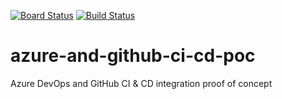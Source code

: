 [![Board Status](https://d3vt34m.visualstudio.com/ec9de25f-dac5-46f8-a97b-427be9e14cbd/11659b76-e13f-4711-a859-2fdf28104b10/_apis/work/boardbadge/cc5b2898-7e7e-4a62-b47c-c6ec5724c985)](https://d3vt34m.visualstudio.com/ec9de25f-dac5-46f8-a97b-427be9e14cbd/_boards/board/t/11659b76-e13f-4711-a859-2fdf28104b10/Microsoft.RequirementCategory)
[![Build Status](https://dev.azure.com/jcsemprit/AZ%20DevOps%20and%20GitHub%20integration/_apis/build/status/sempjc.azure-and-github-ci-cd-poc?branchName=main)](https://dev.azure.com/jcsemprit/AZ%20DevOps%20and%20GitHub%20integration/_build/latest?definitionId=1&branchName=main)

# azure-and-github-ci-cd-poc
Azure DevOps and GitHub CI &amp; CD integration proof of concept

